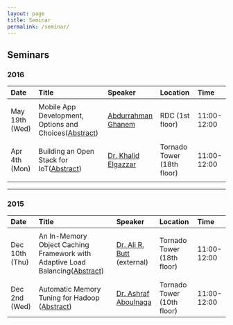 ```yaml
---
layout: page
title: Seminar
permalink: /seminar/
---
```

## Seminars

### 2016

| Date				| Title 												| Speaker				| Location		| Time		|
|:------------------|:------------------------------------------------------|:----------------------|:--------------|:----------|
||||||
|May 19th (Wed)		|Mobile App Development, Options and Choices([Abstract](/seminars/mobile-app-development/))|[Abdurrahman Ghanem](/team/aghanem/)|RDC (1st floor)|11:00-12:00|
||||||
|Apr 4th (Mon)		|Building an Open Stack for IoT([Abstract](/seminars/iot-abstract))|[Dr. Khalid Elgazzar](/seminars/iot-abstract)|Tornado Tower (18th floor)|11:00-12:00|
||||||

-----------------------------------------

### 2015

| Date				| Title 												| Speaker				| Location		| Time		|
|:------------------|:------------------------------------------------------|:----------------------|:--------------|:----------|
||||||
|Dec 10th (Thu) 	|An In-Memory Object Caching Framework with Adaptive Load Balancing([Abstract](/seminars/inmemory-object-caching-abstract))|[Dr. Ali R. Butt](http://people.cs.vt.edu/butta/) (external)|Tornado Tower (18th floor)|11:00-12:00|
||||||
|Dec 2nd (Wed)		|Automatic Memory Tuning for Hadoop ([Abstract]())|[Dr. Ashraf Aboulnaga]()|Tornado Tower (10th floor)|11:00-12:00|
